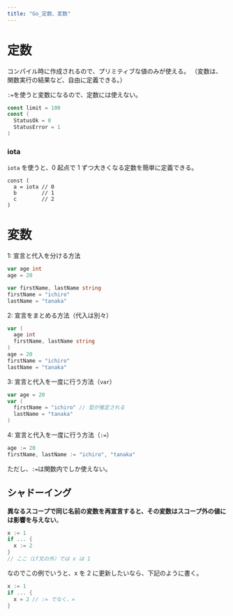 ```yaml
---
title: "Go_定数、変数"
---
```


# 定数

コンパイル時に作成されるので、プリミティブな値のみが使える。
（変数は、関数実行の結果など、自由に定義できる。）

`:=`を使うと変数になるので、定数には使えない。

```go
const limit = 100
const (
  StatusOk = 0
  StatusError = 1
)
```

### iota

`iota` を使うと、0 起点で 1 ずつ大きくなる定数を簡単に定義できる。

```go:iota
const (
  a = iota // 0
  b        // 1
  c        // 2
)
```

# 変数

1: 宣言と代入を分ける方法

```go
var age int
age = 20

var firstName, lastName string
firstName = "ichiro"
lastName = "tanaka"
```

2: 宣言をまとめる方法（代入は別々）

```go
var (
  age int
  firstName, lastName string
)
age = 20
firstName = "ichiro"
lastName = "tanaka"
```

3: 宣言と代入を一度に行う方法（`var`）

```go
var age = 20
var (
  firstName = "ichiro" // 型が推定される
  lastName = "tanaka"
)
```

4: 宣言と代入を一度に行う方法（`:=`）

```go
age := 20
firstName, lastName := "ichiro", "tanaka"
```

ただし、`:=`は関数内でしか使えない。

## シャドーイング

**異なるスコープで同じ名前の変数を再宣言すると、その変数はスコープ外の値には影響を与えない**。

```go
x := 1
if ... {
  x := 2
}
// ここ（if文の外）では x は 1
```

なのでこの例でいうと、x を 2 に更新したいなら、下記のように書く。

```go
x := 1
if ... {
  x = 2 // := でなく、=
}
```
